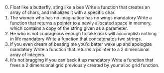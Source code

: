 0. Float like a butterfly, sting like a bee
Write a function that creates an array of chars, and initializes it with a specific char.
1. The woman who has no imagination has no wings
mandatory
Write a function that returns a pointer to a newly allocated space in memory, which contains a copy of the string given as a parameter.
2. He who is not courageous enough to take risks will accomplish nothing in life
mandatory
Write a function that concatenates two strings.
3. If you even dream of beating me you'd better wake up and apologize
mandatory
Write a function that returns a pointer to a 2 dimensional array of integers.
4. It's not bragging if you can back it up
mandatory
Write a function that frees a 2 dimensional grid previously created by your alloc grid function.
